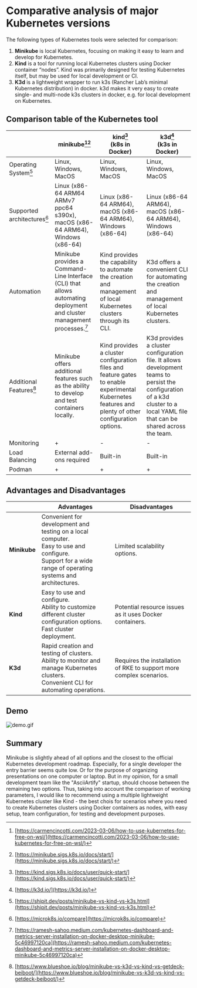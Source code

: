 # Comparative analysis of major Kubernetes versions

The following types of Kubernetes tools were selected for comparison:

1. **Minikube** is local Kubernetes, focusing on making it easy to learn and develop for Kubernetes.
2. **Kind** is a tool for running local Kubernetes clusters using Docker container “nodes”. 
Kind was primarily designed for testing Kubernetes itself, but may be used for local development or CI.
3. **K3d** is a lightweight wrapper to run k3s (Rancher Lab’s minimal Kubernetes distribution) in docker.
k3d makes it very easy to create single- and multi-node k3s clusters in docker, e.g. for local development on Kubernetes.

## Comparison table of the Kubernetes tool

|   |  minikube[^3][^4]  |  kind[^5]<br>(k8s in Docker)  |  k3d[^6]<br>(k3s in Docker)  |
|---|------------|--------|-------|
| Operating System[^1] | Linux, Windows, MacOS| Linux, Windows, MacOS |  Linux, Windows, MacOS  |
| Supported architectures[^2] | Linux (x86-64 ARM64 ARMv7 ppc64 s390x),<br>macOS (x86-64 ARM64),<br>Windows (x86-64) | Linux (x86-64 ARM64),<br>macOS (x86-64 ARM64),<br>Windows (x86-64) | Linux (x86-64 ARM64),<br>macOS (x86-64 ARM64),<br>Windows (x86-64) |
| Automation | Minikube provides a Command-Line Interface (CLI) that allows automating deployment and cluster management processes.[^7] | Kind provides the capability to automate the creation and management of local Kubernetes clusters through its CLI. | K3d offers a convenient CLI for automating the creation and management of local Kubernetes clusters. |
| Additional Features[^8] | Minikube offers additional features such as the ability to develop and test containers locally. | Kind provides a cluster configuration files and feature gates to enable experimental Kubernetes features and plenty of other configuration options. | K3d provides a cluster configuration file. It allows development teams to persist the configuration of a k3d cluster to a local YAML file that can be shared across the team. |
| Monitoring |	+	 |  -  |	-  |
| Load Balancing  |	External add-ons required |	Built-in |	Built-in |
| Podman	   |  +	 |  +	 |  +  |

## Advantages and Disadvantages

|        | Advantages  |  Disadvantages  |
|--------|-------------|-----------------|
| **Minikube** | Convenient for development and testing on a local computer.</br>Easy to use and configure.</br>Support for a wide range of operating systems and architectures. | Limited scalability options. |
| **Kind**     | Easy to use and configure.</br>Ability to customize different cluster configuration options.</br>Fast cluster deployment.  | Potential resource issues as it uses Docker containers. |
| **K3d**      | Rapid creation and testing of clusters.</br>Ability to monitor and manage Kubernetes clusters.</br>Convenient CLI for automating operations. | Requires the installation of RKE to support more complex scenarios.  |

## Demo

![demo.gif]()

## Summary

Minikube is slightly ahead of all options and the closest to the official Kubernetes development roadmap. Especially, for a single developer the entry barrier seems quite low. Or for the purpose of organizing presentations on one computer or laptop. 
But in my opinion, for a small development team like the "AsciiArtify" startup, should choose between the remaining two options. Thus, taking into account the comparison of working parameters, I would like to recommend using a multiple lightweight Kubernetes cluster like Kind - the best chois for scenarios where you need to create Kubernetes clusters using Docker containers as nodes, with easy setup, team configuration, for testing and development purposes. 

[^1]: [https://shipit.dev/posts/minikube-vs-kind-vs-k3s.html](https://shipit.dev/posts/minikube-vs-kind-vs-k3s.html)
[^2]: [https://microk8s.io/compare](https://microk8s.io/compare)
[^3]: [https://carmencincotti.com/2023-03-06/how-to-use-kubernetes-for-free-on-wsl/](https://carmencincotti.com/2023-03-06/how-to-use-kubernetes-for-free-on-wsl/)
[^4]: [https://minikube.sigs.k8s.io/docs/start/](https://minikube.sigs.k8s.io/docs/start/)
[^5]: [https://kind.sigs.k8s.io/docs/user/quick-start/](https://kind.sigs.k8s.io/docs/user/quick-start/)
[^6]: [https://k3d.io/](https://k3d.io/)
[^7]: [https://ramesh-sahoo.medium.com/kubernetes-dashboard-and-metrics-server-installation-on-docker-desktop-minikube-5c46997120ca](https://ramesh-sahoo.medium.com/kubernetes-dashboard-and-metrics-server-installation-on-docker-desktop-minikube-5c46997120ca)
[^8]: [https://www.blueshoe.io/blog/minikube-vs-k3d-vs-kind-vs-getdeck-beiboot/](https://www.blueshoe.io/blog/minikube-vs-k3d-vs-kind-vs-getdeck-beiboot/)
